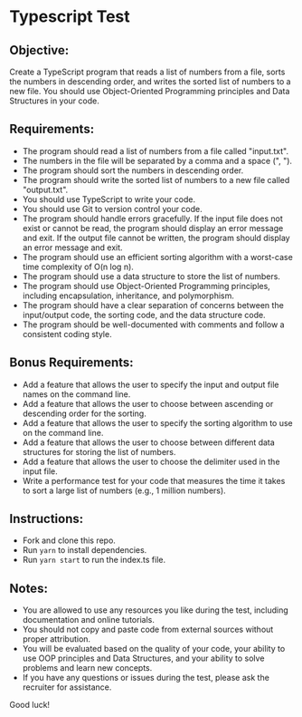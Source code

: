 # Typescript Test

## Objective:
Create a TypeScript program that reads a list of numbers from a file, sorts the numbers in descending order, and writes the sorted list of numbers to a new file. You should use Object-Oriented Programming principles and Data Structures in your code.

## Requirements:
- The program should read a list of numbers from a file called "input.txt".
- The numbers in the file will be separated by a comma and a space (", ").
- The program should sort the numbers in descending order.
- The program should write the sorted list of numbers to a new file called "output.txt".
- You should use TypeScript to write your code.
- You should use Git to version control your code.
- The program should handle errors gracefully. If the input file does not exist or cannot be read, the program should display an error message and exit. If the output file cannot be written, the program should display an error message and exit.
- The program should use an efficient sorting algorithm with a worst-case time complexity of O(n log n).
- The program should use a data structure to store the list of numbers.
- The program should use Object-Oriented Programming principles, including encapsulation, inheritance, and polymorphism.
- The program should have a clear separation of concerns between the input/output code, the sorting code, and the data structure code.
- The program should be well-documented with comments and follow a consistent coding style.

## Bonus Requirements:
- Add a feature that allows the user to specify the input and output file names on the command line.
- Add a feature that allows the user to choose between ascending or descending order for the sorting.
- Add a feature that allows the user to specify the sorting algorithm to use on the command line.
- Add a feature that allows the user to choose between different data structures for storing the list of numbers.
- Add a feature that allows the user to choose the delimiter used in the input file.
- Write a performance test for your code that measures the time it takes to sort a large list of numbers (e.g., 1 million numbers).

## Instructions:
- Fork and clone this repo.
- Run `yarn` to install dependencies.
- Run `yarn start` to run the index.ts file.


## Notes:
- You are allowed to use any resources you like during the test, including documentation and online tutorials.
- You should not copy and paste code from external sources without proper attribution.
- You will be evaluated based on the quality of your code, your ability to use OOP principles and Data Structures, and your ability to solve problems and learn new concepts.
- If you have any questions or issues during the test, please ask the recruiter for assistance.

Good luck!
